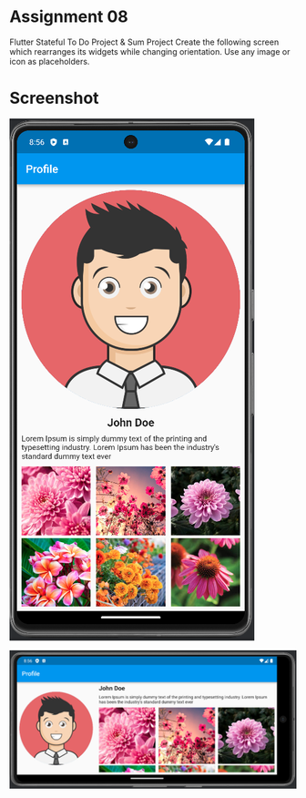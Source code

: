 # Assignment 08
Flutter Stateful To Do Project & Sum Project
Create the following screen which rearranges its widgets while changing orientation.
Use any image or icon as placeholders.

# Screenshot
![Portrait.png](Screenshot%2FPortrait.png)

![landscape.png](Screenshot%2Flandscape.png)